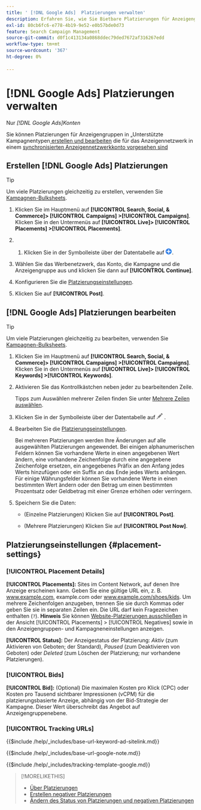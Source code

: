 ```yaml
---
title: ' [!DNL Google Ads]  Platzierungen verwalten'
description: Erfahren Sie, wie Sie Bietbare Platzierungen für Anzeigengruppen  [!DNL Google Ads]  und verwalten.
exl-id: 80cb6fc6-e778-4b19-9e52-e0b57bde0d73
feature: Search Campaign Management
source-git-commit: d0f1c413134a0868ddec79ded7672af316267edd
workflow-type: tm+mt
source-wordcount: '367'
ht-degree: 0%

---
```


# [!DNL Google Ads] Platzierungen verwalten

Nur *[!DNL Google Ads]Konten*

Sie können Platzierungen für Anzeigengruppen in „Unterstützte Kampagnentypen[ erstellen und bearbeiten](/help/search-social-commerce/introduction/supported-inventory.md) die für das Anzeigennetzwerk in einem [synchronisierten Anzeigennetzwerkkonto vorgesehen sind](/help/search-social-commerce/campaign-management/accounts/ad-network-account-about.md)

## Erstellen [!DNL Google Ads] Platzierungen

>[!TIP]
>
>Um viele Platzierungen gleichzeitig zu erstellen, verwenden Sie [Kampagnen-Bulksheets](/help/search-social-commerce/campaign-management/bulksheets/bulksheet-about.md).

1. Klicken Sie im Hauptmenü auf **[!UICONTROL Search, Social, & Commerce]> [!UICONTROL Campaigns] >[!UICONTROL Campaigns]**. Klicken Sie in den Untermenüs auf **[!UICONTROL Live]> [!UICONTROL Placements] >[!UICONTROL Placements]**.

1. &#x200B;
   1. Klicken Sie in der Symbolleiste über der Datentabelle auf ![Erstellen](/help/search-social-commerce/assets/add.png "Erstellen").

1. Wählen Sie das Werbenetzwerk, das Konto, die Kampagne und die Anzeigengruppe aus und klicken Sie dann auf **[!UICONTROL Continue]**.

1. Konfigurieren Sie die [Platzierungseinstellungen](#placement-settings).

1. Klicken Sie auf **[!UICONTROL Post]**.

## [!DNL Google Ads] Platzierungen bearbeiten

>[!TIP]
>
>Um viele Platzierungen gleichzeitig zu bearbeiten, verwenden Sie [Kampagnen-Bulksheets](/help/search-social-commerce/campaign-management/bulksheets/bulksheet-about.md).

1. Klicken Sie im Hauptmenü auf **[!UICONTROL Search, Social, & Commerce]> [!UICONTROL Campaigns] >[!UICONTROL Campaigns]**. Klicken Sie in den Untermenüs auf **[!UICONTROL Live]> [!UICONTROL Keywords] >[!UICONTROL Keywords]**.

1. Aktivieren Sie das Kontrollkästchen neben jeder zu bearbeitenden Zeile.

   Tipps zum Auswählen mehrerer Zeilen finden Sie unter [Mehrere Zeilen auswählen](/help/search-social-commerce/common-tasks/navigation-editing-selection/multiple-rows-select.md).

1. Klicken Sie in der Symbolleiste über der Datentabelle auf ![Bearbeiten](/help/search-social-commerce/assets/edit.png "Bearbeiten") .

1. Bearbeiten Sie die [Platzierungseinstellungen](#placement-settings).

   Bei mehreren Platzierungen werden Ihre Änderungen auf alle ausgewählten Platzierungen angewendet. Bei einigen alphanumerischen Feldern können Sie vorhandene Werte in einen angegebenen Wert ändern, eine vorhandene Zeichenfolge durch eine angegebene Zeichenfolge ersetzen, ein angegebenes Präfix an den Anfang jedes Werts hinzufügen oder ein Suffix an das Ende jedes Werts anhängen. Für einige Währungsfelder können Sie vorhandene Werte in einen bestimmten Wert ändern oder den Betrag um einen bestimmten Prozentsatz oder Geldbetrag mit einer Grenze erhöhen oder verringern.

1. Speichern Sie die Daten:

   * (Einzelne Platzierungen) Klicken Sie auf **[!UICONTROL Post]**.

   * (Mehrere Platzierungen) Klicken Sie auf **[!UICONTROL Post Now]**.

## Platzierungseinstellungen {#placement-settings}

### [!UICONTROL Placement Details]

**[!UICONTROL Placements]:** Sites im Content Network, auf denen Ihre Anzeige erscheinen kann. Geben Sie eine gültige URL ein, z. B. www.example.com, example.com oder www.example.com/shoes/kids. Um mehrere Zeichenfolgen anzugeben, trennen Sie sie durch Kommas oder geben Sie sie in separaten Zeilen ein. Die URL darf kein Fragezeichen enthalten (`?`). **Hinweis** Sie können [Website-Platzierungen ausschließen](placement-negative-create.md) in der Ansicht [!UICONTROL Placements] > [!UICONTROL Negatives] sowie in den Anzeigengruppen- und Kampagneneinstellungen anzeigen.

**[!UICONTROL Status]:** Der Anzeigestatus der Platzierung: *Aktiv* (zum Aktivieren von Geboten; der Standard), *Paused* (zum Deaktivieren von Geboten) oder *Deleted* (zum Löschen der Platzierung; nur vorhandene Platzierungen).

### [!UICONTROL Bids]

**[!UICONTROL Bid]:** (Optional) Die maximalen Kosten pro Klick (CPC) oder Kosten pro Tausend sichtbarer Impressionen (vCPM) für die platzierungsbasierte Anzeige, abhängig von der Bid-Strategie der Kampagne. Dieser Wert überschreibt das Angebot auf Anzeigengruppenebene.

<!-- If the placement is in a standard optimized portfolio, then the specified bid is applied for one day. Afterward, the optimization capability places bids according to its own calculations. -->

### [!UICONTROL Tracking URLs]

<!-- **[!UICONTROL Base URL]:** -->

{{$include /help/_includes/base-url-keyword-ad-sitelink.md}}

<!-- note -->

{{$include /help/_includes/base-url-google-note.md}}

<!-- **[!UICONTROL Tracking Template]:** -->

{{$include /help/_includes/tracking-template-google.md}}

>[!MORELIKETHIS]
>
>* [Über Platzierungen](placement-about.md)
>* [Erstellen negativer Platzierungen](placement-negative-create.md)
>* [Ändern des Status von Platzierungen und negativen Platzierungen](placement-status-edit.md)
